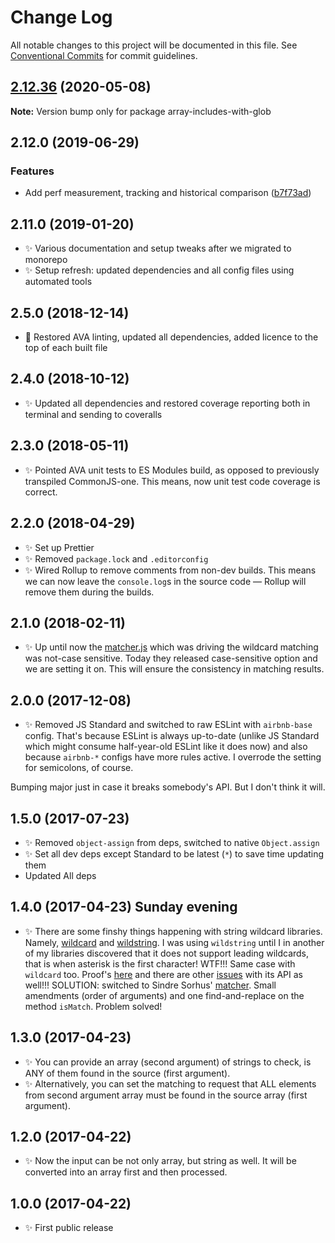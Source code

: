 # Change Log

All notable changes to this project will be documented in this file.
See [Conventional Commits](https://conventionalcommits.org) for commit guidelines.

## [2.12.36](https://gitlab.com/codsen/codsen/compare/array-includes-with-glob@2.12.35...array-includes-with-glob@2.12.36) (2020-05-08)

**Note:** Version bump only for package array-includes-with-glob





## 2.12.0 (2019-06-29)

### Features

- Add perf measurement, tracking and historical comparison ([b7f73ad](https://gitlab.com/codsen/codsen/commit/b7f73ad))

## 2.11.0 (2019-01-20)

- ✨ Various documentation and setup tweaks after we migrated to monorepo
- ✨ Setup refresh: updated dependencies and all config files using automated tools

## 2.5.0 (2018-12-14)

- 🔧 Restored AVA linting, updated all dependencies, added licence to the top of each built file

## 2.4.0 (2018-10-12)

- ✨ Updated all dependencies and restored coverage reporting both in terminal and sending to coveralls

## 2.3.0 (2018-05-11)

- ✨ Pointed AVA unit tests to ES Modules build, as opposed to previously transpiled CommonJS-one. This means, now unit test code coverage is correct.

## 2.2.0 (2018-04-29)

- ✨ Set up Prettier
- ✨ Removed `package.lock` and `.editorconfig`
- ✨ Wired Rollup to remove comments from non-dev builds. This means we can now leave the `console.log`s in the source code — Rollup will remove them during the builds.

## 2.1.0 (2018-02-11)

- ✨ Up until now the [matcher.js](https://github.com/sindresorhus/matcher) which was driving the wildcard matching was not-case sensitive. Today they released case-sensitive option and we are setting it on. This will ensure the consistency in matching results.

## 2.0.0 (2017-12-08)

- ✨ Removed JS Standard and switched to raw ESLint with `airbnb-base` config. That's because ESLint is always up-to-date (unlike JS Standard which might consume half-year-old ESLint like it does now) and also because `airbnb-*` configs have more rules active. I overrode the setting for semicolons, of course.

Bumping major just in case it breaks somebody's API. But I don't think it will.

## 1.5.0 (2017-07-23)

- ✨ Removed `object-assign` from deps, switched to native `Object.assign`
- ✨ Set all dev deps except Standard to be latest (`*`) to save time updating them
- Updated All deps

## 1.4.0 (2017-04-23) Sunday evening

- ✨ There are some finshy things happening with string wildcard libraries. Namely, [wildcard](https://www.npmjs.com/package/wildcard) and [wildstring](https://www.npmjs.com/package/wildstring). I was using `wildstring` until I in another of my libraries discovered that it does not support leading wildcards, that is when asterisk is the first character! WTF!!! Same case with `wildcard` too. Proof's [here](https://runkit.com/58fd11151dc1c60013c79f85/58fd132d15bef7001293f41a) and there are other [issues](https://github.com/DamonOehlman/wildcard/issues/9) with its API as well!!!
  SOLUTION: switched to Sindre Sorhus' [matcher](https://www.npmjs.com/package/matcher). Small amendments (order of arguments) and one find-and-replace on the method `isMatch`. Problem solved!

## 1.3.0 (2017-04-23)

- ✨ You can provide an array (second argument) of strings to check, is ANY of them found in the source (first argument).
- ✨ Alternatively, you can set the matching to request that ALL elements from second argument array must be found in the source array (first argument).

## 1.2.0 (2017-04-22)

- ✨ Now the input can be not only array, but string as well. It will be converted into an array first and then processed.

## 1.0.0 (2017-04-22)

- ✨ First public release
